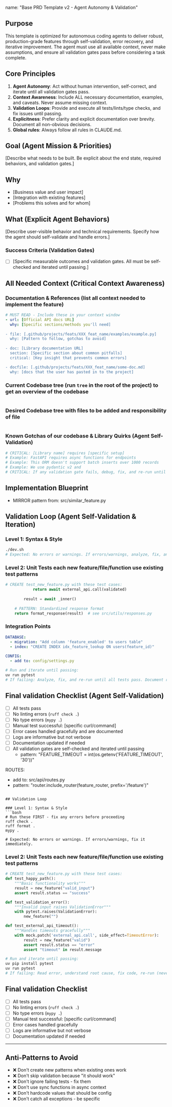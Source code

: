 
name: "Base PRD Template v2 - Agent Autonomy & Validation"

## Purpose
This template is optimized for autonomous coding agents to deliver robust, production-grade features through self-validation, error recovery, and iterative improvement. The agent must use all available context, never make assumptions, and ensure all validation gates pass before considering a task complete.

## Core Principles
1. **Agent Autonomy**: Act without human intervention, self-correct, and iterate until all validation gates pass.
2. **Context Awareness**: Include ALL necessary documentation, examples, and caveats. Never assume missing context.
3. **Validation Loops**: Provide and execute all tests/lints/type checks, and fix issues until passing.
4. **Explicitness**: Prefer clarity and explicit documentation over brevity. Document all non-obvious decisions.
5. **Global rules**: Always follow all rules in CLAUDE.md.

## Goal (Agent Mission & Priorities)
[Describe what needs to be built. Be explicit about the end state, required behaviors, and validation gates.]

## Why
- [Business value and user impact]
- [Integration with existing features]
- [Problems this solves and for whom]


## What (Explicit Agent Behaviors)
[Describe user-visible behavior and technical requirements. Specify how the agent should self-validate and handle errors.]

### Success Criteria (Validation Gates)
- [ ] [Specific measurable outcomes and validation gates. All must be self-checked and iterated until passing.]

## All Needed Context (Critical Context Awareness)

### Documentation & References (list all context needed to implement the feature)
```yaml
# MUST READ - Include these in your context window
- url: [Official API docs URL]
  why: [Specific sections/methods you'll need]
  
- file: [.github/projects/feats/XXX_feat_name/examples/example.py]
  why: [Pattern to follow, gotchas to avoid]
  
- doc: [Library documentation URL] 
  section: [Specific section about common pitfalls]
  critical: [Key insight that prevents common errors]

- docfile: [.github/projects/feats/XXX_feat_name/some-doc.md]
  why: [docs that the user has pasted in to the project]

```

### Current Codebase tree (run `tree` in the root of the project) to get an overview of the codebase
```bash

```

### Desired Codebase tree with files to be added and responsibility of file
```bash

```

### Known Gotchas of our codebase & Library Quirks (Agent Self-Validation)
```python
# CRITICAL: [Library name] requires [specific setup]
# Example: FastAPI requires async functions for endpoints
# Example: This ORM doesn't support batch inserts over 1000 records
# Example: We use pydantic v2 and  
# CRITICAL: If any validation gate fails, debug, fix, and re-run until it passes. Document root causes and solutions.
```

## Implementation Blueprint

  - MIRROR pattern from: src/similar_feature.py

## Validation Loop (Agent Self-Validation & Iteration)

### Level 1: Syntax & Style
```bash
./dev.sh
# Expected: No errors or warnings. If errors/warnings, analyze, fix, and re-run until passing.
```

### Level 2: Unit Tests each new feature/file/function use existing test patterns
```python
# CREATE test_new_feature.py with these test cases:
            return await external_api.call(validated)
        
        result = await _inner()
    
    # PATTERN: Standardized response format
    return format_response(result)  # see src/utils/responses.py
```

### Integration Points
```yaml
DATABASE:
  - migration: "Add column 'feature_enabled' to users table"
  - index: "CREATE INDEX idx_feature_lookup ON users(feature_id)"
  
CONFIG:
  - add to: config/settings.py
```

```bash
# Run and iterate until passing:
uv run pytest
# If failing: Analyze, fix, and re-run until all tests pass. Document root causes and solutions.
```

## Final validation Checklist (Agent Self-Validation)
- [ ] All tests pass
- [ ] No linting errors (`ruff check .`)
- [ ] No type errors (`mypy .`)
- [ ] Manual test successful: [specific curl/command]
- [ ] Error cases handled gracefully and are documented
- [ ] Logs are informative but not verbose
- [ ] Documentation updated if needed
- [ ] All validation gates are self-checked and iterated until passing
  - pattern: "FEATURE_TIMEOUT = int(os.getenv('FEATURE_TIMEOUT', '30'))"
  
ROUTES:
  - add to: src/api/routes.py  
  - pattern: "router.include_router(feature_router, prefix='/feature')"
```

## Validation Loop

### Level 1: Syntax & Style
```bash
# Run these FIRST - fix any errors before proceeding
ruff check .
ruff format .
mypy .

# Expected: No errors or warnings. If errors/warnings, fix it immediately.
```

### Level 2: Unit Tests each new feature/file/function use existing test patterns
```python
# CREATE test_new_feature.py with these test cases:
def test_happy_path():
    """Basic functionality works"""
    result = new_feature("valid_input")
    assert result.status == "success"

def test_validation_error():
    """Invalid input raises ValidationError"""
    with pytest.raises(ValidationError):
        new_feature("")

def test_external_api_timeout():
    """Handles timeouts gracefully"""
    with mock.patch('external_api.call', side_effect=TimeoutError):
        result = new_feature("valid")
        assert result.status == "error"
        assert "timeout" in result.message
```

```bash
# Run and iterate until passing:
uv pip install pytest
uv run pytest
# If failing: Read error, understand root cause, fix code, re-run (never mock to pass)
```

## Final validation Checklist
- [ ] All tests pass
- [ ] No linting errors (`ruff check .`)
- [ ] No type errors (`mypy .`)
- [ ] Manual test successful: [specific curl/command]
- [ ] Error cases handled gracefully
- [ ] Logs are informative but not verbose
- [ ] Documentation updated if needed

---

## Anti-Patterns to Avoid
- ❌ Don't create new patterns when existing ones work
- ❌ Don't skip validation because "it should work"  
- ❌ Don't ignore failing tests - fix them
- ❌ Don't use sync functions in async context
- ❌ Don't hardcode values that should be config
- ❌ Don't catch all exceptions - be specific